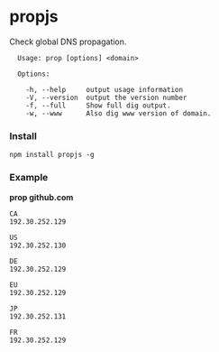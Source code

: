 # propjs
Check global DNS propagation.

```
  Usage: prop [options] <domain>

  Options:

    -h, --help     output usage information
    -V, --version  output the version number
    -f, --full     Show full dig output.
    -w, --www      Also dig www version of domain.
```
### Install

```
npm install propjs -g
```

### Example

**prop github.com**

```
CA
192.30.252.129

US
192.30.252.130

DE
192.30.252.129

EU
192.30.252.129

JP
192.30.252.131

FR
192.30.252.129
```
